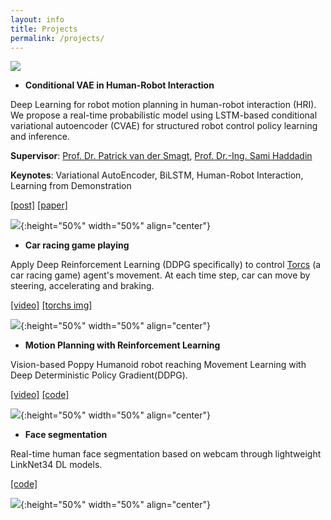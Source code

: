 ```yaml
---
layout: info
title: Projects
permalink: /projects/
---
```


<img src="/jiaojiaoye/assets/imgs/timeline.png" class="inline"/>

- **Conditional VAE in Human-Robot Interaction** 

Deep Learning for robot motion planning in human-robot interaction (HRI). We propose a real-time probabilistic model using LSTM-based conditional variational autoencoder (CVAE) for structured robot control policy learning and inference. 

**Supervisor**: [Prof. Dr. Patrick van der Smagt](https://argmax.ai/team/patrick-van-der-smagt/), [Prof. Dr.-Ing. Sami Haddadin](https://en.wikipedia.org/wiki/Sami_Haddadin)

**Keynotes**: Variational AutoEncoder, BiLSTM, Human-Robot Interaction, Learning from Demonstration

[[post]](/jiaojiaoye/publication/cvae4hri_final) [[paper]](https://github.com/JiaojiaoYe1994/jiaojiaoye.github.com/blob/master/posts/paper/Sequence_model_for_hri.pdf)

![](/jiaojiaoye/assets/imgs/mia_panda.gif ){:height="50%" width="50%" align="center"}
<!-- <img src="/assets/imgs/lstm-cvae_framework.png"> -->

- **Car racing game playing**

Apply Deep Reinforcement Learning (DDPG specifically) to control [Torcs](https://sourceforge.net/projects/torcs/) (a car racing game) agent's movement. At each time step, car can move by steering, accelerating and braking. 

[[video]](https://youtu.be/B1JdUByUQEw) [[torchs img]](https://drive.google.com/uc?id=1DaJIMTrMArL7ODlry6aDYG2w3XFr3_UC&export=download)

![](/jiaojiaoye/assets/imgs/torcs.gif ){:height="50%" width="50%" align="center"}

- **Motion Planning with Reinforcement Learning** 

Vision-based Poppy Humanoid robot reaching Movement Learning with Deep Deterministic Policy Gradient(DDPG).

[[video]](https://youtu.be/oOG4bsWDT0M) [[code]](https://github.com/JiaojiaoYe1994/Robot-Motion-Learning-with-Reinforcement-Learning)

![](/jiaojiaoye/assets/imgs/poppy.gif ){:height="50%" width="50%" align="center"}

- **Face segmentation**

Real-time human face segmentation based on webcam through lightweight LinkNet34 DL models.

[[code]](https://github.com/Oneflow-Inc/oneflow_vision_model/tree/main/face_seg)

![](/jiaojiaoye/assets/imgs/faceseg_demo.gif ){:height="50%" width="50%" align="center"}
